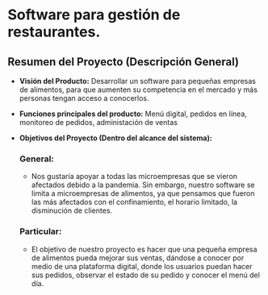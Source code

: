 
# Software para gestión de restaurantes.

## Resumen del Proyecto (Descripción General)
- **Visión del Producto:** Desarrollar un software para pequeñas empresas de alimentos, para que aumenten su competencia en el mercado y más personas tengan acceso a conocerlos.

- **Funciones principales del producto:** Menú digital, pedidos en línea, monitoreo de pedidos, administación de ventas


- **Objetivos del Proyecto (Dentro del alcance del sistema):** 
  ### **General:**

    - Nos gustaría apoyar a todas las microempresas que se vieron afectados debido a la pandemia. Sin embargo, nuestro software se limita a microempresas de alimentos,       ya que pensamos que fueron las más afectados con el confinamiento, el horario limitado, la disminución de clientes.

  ### **Particular:**
    - El objetivo de nuestro proyecto es hacer que una pequeña empresa de alimentos pueda mejorar sus ventas, dándose a conocer por medio de una plataforma digital,         donde los usuarios puedan hacer sus pedidos, observar el estado de su pedido y conocer el menú del día.

 

